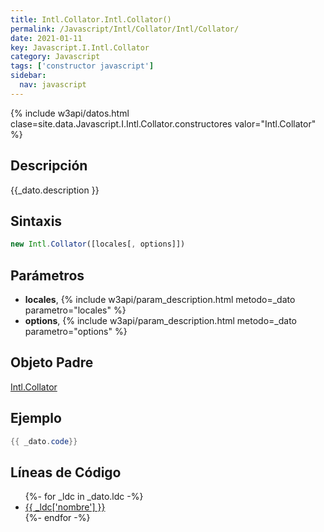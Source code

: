 ```yaml
---
title: Intl.Collator.Intl.Collator()
permalink: /Javascript/Intl/Collator/Intl/Collator/
date: 2021-01-11
key: Javascript.I.Intl.Collator
category: Javascript
tags: ['constructor javascript']
sidebar: 
  nav: javascript
---
```


{% include w3api/datos.html clase=site.data.Javascript.I.Intl.Collator.constructores valor="Intl.Collator" %}

## Descripción
{{_dato.description }}

## Sintaxis
~~~javascript
new Intl.Collator([locales[, options]])
~~~

## Parámetros
* **locales**,  {% include w3api/param_description.html metodo=_dato parametro="locales" %}
* **options**,  {% include w3api/param_description.html metodo=_dato parametro="options" %}

## Objeto Padre
[Intl.Collator](/Javascript/Intl/Collator/)

## Ejemplo
~~~java
{{ _dato.code}}
~~~

## Líneas de Código
<ul>
{%- for _ldc in _dato.ldc -%}
   <li>
       <a href="{{_ldc['url'] }}">{{ _ldc['nombre'] }}</a>
   </li>
{%- endfor -%}
</ul>

